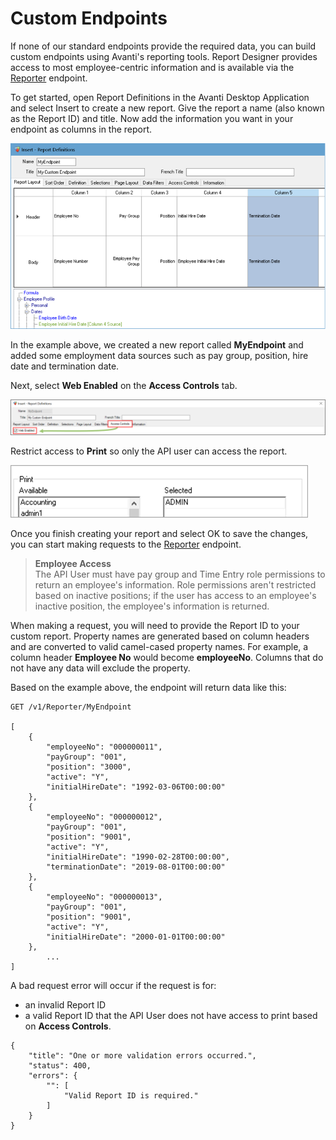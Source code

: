 # Custom Endpoints

If none of our standard endpoints provide the required data, you can build custom endpoints using Avanti's reporting tools. Report Designer provides access to most employee-centric information and is available via the [Reporter](https://avanti.stoplight.io/docs/avanti-api/b3A6NjA3NTk0Nw-get-report-data) endpoint.

To get started, open Report Definitions in the Avanti Desktop Application and select Insert to create a new report. Give the report a name (also known as the Report ID) and title. Now add the information you want in your endpoint as columns in the report.

![New report example.](../assets/images/CustomReport.png)

In the example above, we created a new report called **MyEndpoint** and added some employment data sources such as pay group, position, hire date and termination date. 

Next, select **Web Enabled** on the **Access Controls** tab. 

![Web enable report example.](../assets/images/CustomReportWebEnabled.png)

Restrict access to **Print** so only the API user can access the report. 

![User group permissions example.](../assets/images/CustomUserGroups.png)

Once you finish creating your report and select OK to save the changes, you can start making requests to the [Reporter](https://avanti.stoplight.io/docs/avanti-api/b3A6NjA3NTk0Nw-get-report-data) endpoint. 

<!-- theme: info -->
><b>Employee Access</b><br>
>The API User must have pay group and Time Entry role permissions to return an employee's information. Role permissions aren't restricted based on inactive positions; if the user has access to an employee's inactive position, the employee's information is returned. 

When making a request, you will need to provide the Report ID to your custom report. Property names are generated based on column headers and are converted to valid camel-cased property names. For example, a column header **Employee No** would become **employeeNo**. Columns that do not have any data will exclude the property.

Based on the example above, the endpoint will return data like this:

```
GET /v1/Reporter/MyEndpoint

[
    {
        "employeeNo": "000000011",
        "payGroup": "001",
        "position": "3000",
        "active": "Y",
        "initialHireDate": "1992-03-06T00:00:00"
    },
    {
        "employeeNo": "000000012",
        "payGroup": "001",
        "position": "9001",
        "active": "Y",
        "initialHireDate": "1990-02-28T00:00:00",
        "terminationDate": "2019-08-01T00:00:00"
    },
    {
        "employeeNo": "000000013",
        "payGroup": "001",
        "position": "9001",
        "active": "Y",
        "initialHireDate": "2000-01-01T00:00:00"
    },
		...
]
```

A bad request error will occur if the request is for:
- an invalid Report ID
- a valid Report ID that the API User does not have access to print based on **Access Controls**.

```
{
    "title": "One or more validation errors occurred.",
    "status": 400,
    "errors": {
        "": [
            "Valid Report ID is required."
        ]
    }
}
```
